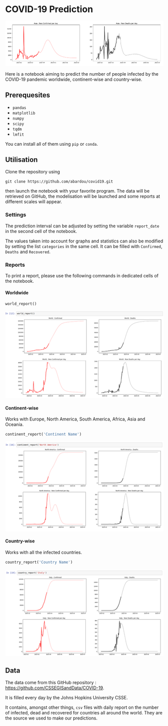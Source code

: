 # COVID-19 Prediction

![World Report](img/asia_npd.png)

Here is a notebook aiming to predict the number of people infected by the COVID-19 pandemic worldwide, continent-wise and country-wise.

## Prerequesites

* `pandas`
* `matplotlib`
* `numpy`
* `scipy`
* `tqdm`
* `lmfit`

You can install all of them using `pip` or `conda`.

## Utilisation

Clone the repository using
```
git clone https://github.com/abardou/covid19.git
```
then launch the notebook with your favorite program. The data will be retrieved on GitHub, the modelisation will be launched and some reports at different scales will appear.

### Settings

The prediction interval can be adjusted by setting the variable `report_date` in the second cell of the notebook.

The values taken into account for graphs and statistics can also be modified by setting the list `categories` in the same cell. It can be filled with `Confirmed`, `Deaths` and `Recovered`.

### Reports

To print a report, please use the following commands in dedicated cells of the notebook.

#### Worldwide
```python
world_report()
```
![World Report](img/world.png)

#### Continent-wise
Works with Europe, North America, South America, Africa, Asia and Oceania.
```python
continent_report('Continent Name')
```
![World Report](img/north_america.png)

#### Country-wise
Works with all the infected countries.
```python
country_report('Country Name')
```
![World Report](img/italy.png)

## Data

The data come from this GitHub repository : https://github.com/CSSEGISandData/COVID-19.

It is filled every day by the Johns Hopkins University CSSE.

It contains, amongst other things, `csv` files with daily report on the number of infected, dead and recovered for countries all around the world. They are the source we used to make our predictions.